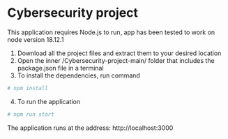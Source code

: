 # Cybersecurity project
This application requires Node.js to run, app has been tested to work on node version 18.12.1

1. Download all the project files and extract them to your desired location
2. Open the inner /Cybersecurity-project-main/ folder that includes the package.json file in a terminal
3. To install the dependencies, run command
```rb
# npm install 
```
4. To run the application
```rb
# npm run start
```

The application runs at the address: http://localhost:3000
